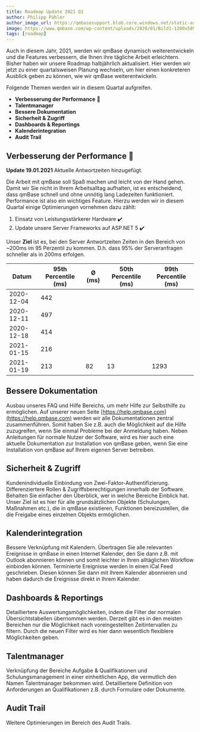 ```yaml
---
title: Roadmap Update 2021 Q1
author: Philipp Pähler
author_image_url: https://qmbasesupport.blob.core.windows.net/static-assets/img/persons/paehler_round.png
image: https://www.qmbase.com/wp-content/uploads/2020/01/Bild1-1200x589.jpg
tags: [roadmap]
---
```


Auch in diesem Jahr, 2021, werden wir qmBase dynamisch weiterentwickeln und die Features verbessern, die Ihnen ihre tägliche Arbeit erleichtern.
Bisher haben wir unsere Roadmap halbjährlich aktualisiert. Hier werden wir jetzt zu einer quartalsweisen Planung wechseln, um hier einen konkreteren Ausblick geben zu können, wie wir qmBase weiterentwickeln.

<!--truncate-->

Folgende Themen werden wir in diesem Quartal aufgreifen.

- **Verbesserung der Performance** 🔧
- **Talentmanager**
- **Bessere Dokumentation**
- **Sicherheit & Zugriff**
- **Dashboards & Reportings**
- **Kalenderintegration**
- **Audit Trail**

## Verbesserung der Performance 🔧

**Update 19.01.2021** Aktuelle Antwortzeiten hinzugefügt.

Die Arbeit mit qmBase soll Spaß machen und leicht von der Hand gehen. Damit wir Sie nicht in Ihrem Arbeitsalltag aufhalten, ist es entscheidend, dass qmBase schnell und ohne unnötig lang Ladezeiten funktioniert. Performance ist also ein wichtiges Feature. Hierzu werden wir in diesem Quartal einige Optimierungen vornehmen dazu zählt:

1. Einsatz von Leistungsstärkerer Hardware ✔️
2. Update unsere Server Frameworks auf ASP.NET 5 ✔️

Unser **Ziel** ist es, bei den Server Antwortzeiten Zeiten in den Bereich von ~200ms im 95 Perzentil zu kommen. D.h. dass 95% der Serveranfragen schneller als in 200ms erfolgen.

| Datum      | 95th Percentile (ms) | Ø (ms) | 50th Percentile (ms) | 99th Percentile (ms) |
| ---------- | -------------------- | ------ | -------------------- | -------------------- |
| 2020-12-04 | 442                  |        |                      |                      |
| 2020-12-11 | 497                  |        |                      |                      |
| 2020-12-18 | 414                  |        |                      |                      |
| 2021-01-15 | 216                  |        |                      |                      |
| 2021-01-19 | 213                  | 82     | 13                   | 1293                 |

## Bessere Dokumentation

Ausbau unseres FAQ und Hilfe Bereichs, um mehr Hilfe zur Selbsthilfe zu ermöglichen. Auf unserer neuen Seite [https://help.qmbase.com](https://help.qmbase.com) werden wir alle Dokumentationen zentral zusammenführen.
Somit haben Sie z.B. auch die Möglichkeit auf die Hilfe zuzugreifen, wenn Sie einmal Probleme bei der Anmeldung haben. Neben Anleitungen für normale Nutzer der Software, wird es hier auch eine aktuelle Dokumentation zur Installation von qmBase geben, wenn Sie eine Installation von qmBase auf Ihrem eigenen Server betreiben.

## Sicherheit & Zugriff

Kundenindividuelle Einbindung von Zwei-Faktor-Authentifizierung. Differenziertere Rollen & Zugriffsberechtigungen innerhalb der Software. Behalten Sie einfacher den Überblick, wer in welche Bereiche Einblick hat. Unser Ziel ist es hier für alle grundsätzlichen Objekte (Schulungen, Maßnahmen etc.), die in qmBase existieren, Funktionen bereizustellen, die die Freigabe eines einzelnen Objekts ermöglichen.

## Kalenderintegration

Bessere Verknüpfung mit Kalendern. Übertragen Sie alle relevanten Ereignisse in qmBase in einen Internet Kalender, den Sie dann z.B. mit Outlook abonnieren können und somit leichter in Ihren alltäglichen Workflow einbinden können. Terminierte Ereignisse werden in einen iCal Feed geschrieben. Diesen können Sie dann mit Ihrem Kalender abonnieren und haben dadurch die Ereignisse direkt in Ihrem Kalender.

## Dashboards & Reportings

Detailliertere Auswertungsmöglichkeiten, indem die Filter der normalen Übersichtstabellen übernommen werden. Derzeit gibt es in den meisten Bereichen nur die Möglichkeit nach voreingestellten Zeitintervallen zu filtern. Durch die neuen Filter wird es hier dann wesentlich flexiblere Möglichkeiten geben.

## Talentmanager

Verknüpfung der Bereiche Aufgabe & Qualifikationen und Schulungsmanagement in einer einheitlichen App, die vermutlich den Namen Talentmanager bekommen wird. Detailliertere Definition von Anforderungen an Qualifikationen z.B. durch Formulare oder Dokumente.

## Audit Trail

Weitere Optimierungen im Bereich des Audit Trails.
